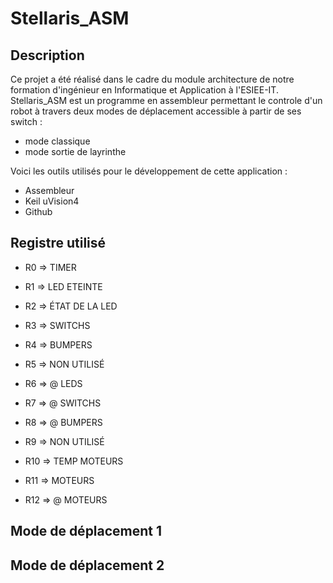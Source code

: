 Stellaris_ASM
==============================================================

Description
--------------------------------------------------------------

Ce projet a été réalisé dans le cadre du module architecture de notre formation d'ingénieur en Informatique et Application à l'ESIEE-IT. Stellaris_ASM est un programme en assembleur permettant le controle d'un robot à travers deux modes de déplacement accessible à partir de ses switch :

* mode classique
* mode sortie de layrinthe

Voici les outils utilisés pour le développement de cette application :

* Assembleur
* Keil uVision4
* Github

Registre utilisé
--------------------------------------------------------------

* R0 => TIMER

* R1 => LED ETEINTE

* R2 => ÉTAT DE LA LED

* R3 => SWITCHS

* R4 => BUMPERS

* R5 => NON UTILISÉ

* R6 => @ LEDS

* R7 => @ SWITCHS

* R8 => @ BUMPERS

* R9 => NON UTILISÉ

* R10 => TEMP MOTEURS

* R11 => MOTEURS  

* R12 => @ MOTEURS

Mode de déplacement 1
--------------------------------------------------------------


Mode de déplacement 2
--------------------------------------------------------------
